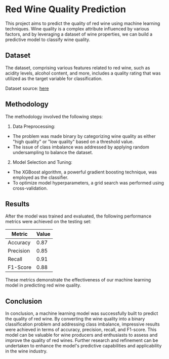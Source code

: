# Red Wine Quality Prediction

This project aims to predict the quality of red wine using machine learning techniques. Wine quality is a complex attribute influenced by various factors, and by leveraging a dataset of wine properties, we can build a predictive model to classify wine quality.

## Dataset 

The dataset, comprising various features related to red wine, such as acidity levels, alcohol content, and more, includes a quality rating that was utilized as the target variable for classification. 

Dataset source: [here](https://www.kaggle.com/datasets/uciml/red-wine-quality-cortez-et-al-2009)

## Methodology

The methodology involved the following steps:

1. Data Preprocessing:

* The problem was made binary by categorizing wine quality as either "high quality" or "low quality" based on a threshold value.
* The issue of class imbalance was addressed by applying random undersampling to balance the dataset.

2. Model Selection and Tuning:

* The XGBoost algorithm, a powerful gradient boosting technique, was employed as the classifier.
* To optimize model hyperparameters, a grid search was performed using cross-validation.

## Results

After the model was trained and evaluated, the following performance metrics were achieved on the testing set:

| Metric    | Value  |
|-----------|--------|
| Accuracy  | 0.87   |
| Precision | 0.85   |
| Recall    | 0.91   |
| F1-Score  | 0.88   |

These metrics demonstrate the effectiveness of our machine learning model in predicting red wine quality.

## Conclusion

In conclusion, a machine learning model was successfully built to predict the quality of red wine. By converting the wine quality into a binary classification problem and addressing class imbalance, impressive results were achieved in terms of accuracy, precision, recall, and F1-score. This model can be valuable for wine producers and enthusiasts to assess and improve the quality of red wines. Further research and refinement can be undertaken to enhance the model's predictive capabilities and applicability in the wine industry.
